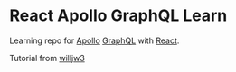 # React Apollo GraphQL Learn
Learning repo for [Apollo](https://www.apollographql.com/docs/) [GraphQL](https://graphql.org/) with [React](https://reactjs.org/).

Tutorial from [willjw3](https://www.youtube.com/watch?v=h-ZCVUAzR-0&list=PLASldBPN_pkDUuOzyPotAkKmvwqyDoA0g)